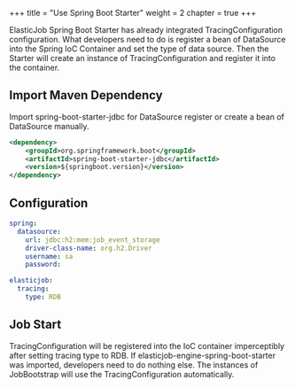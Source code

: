 +++
title = "Use Spring Boot Starter"
weight = 2
chapter = true
+++

ElasticJob Spring Boot Starter has already integrated TracingConfiguration configuration.
What developers need to do is register a bean of DataSource into the Spring IoC Container and set the type of data source.
Then the Starter will create an instance of TracingConfiguration and register it into the container.

## Import Maven Dependency

Import spring-boot-starter-jdbc for DataSource register or create a bean of DataSource manually.

```xml
<dependency>
    <groupId>org.springframework.boot</groupId>
    <artifactId>spring-boot-starter-jdbc</artifactId>
    <version>${springboot.version}</version>
</dependency>
```

## Configuration

```yaml
spring:
  datasource:
    url: jdbc:h2:mem:job_event_storage
    driver-class-name: org.h2.Driver
    username: sa
    password:

elasticjob:
  tracing:
    type: RDB
```

## Job Start

TracingConfiguration will be registered into the IoC container imperceptibly after setting tracing type to RDB.
If elasticjob-engine-spring-boot-starter was imported, developers need to do nothing else. 
The instances of JobBootstrap will use the TracingConfiguration automatically.
